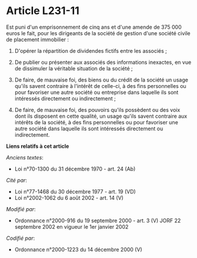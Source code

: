 # Article L231-11

Est puni d'un emprisonnement de cinq ans et d'une amende de 375 000 euros le fait, pour les dirigeants de la société de
gestion d'une société civile de placement immobilier :

1. D'opérer la répartition de dividendes fictifs entre les associés ;

2. De publier ou présenter aux associés des informations inexactes, en vue de dissimuler la véritable situation de la
société ;

3. De faire, de mauvaise foi, des biens ou du crédit de la société un usage qu'ils savent contraire à l'intérêt de celle-ci,
à des fins personnelles ou pour favoriser une autre société ou entreprise dans laquelle ils sont intéressés directement ou
indirectement ;

4. De faire, de mauvaise foi, des pouvoirs qu'ils possèdent ou des voix dont ils disposent en cette qualité, un usage qu'ils
savent contraire aux intérêts de la société, à des fins personnelles ou pour favoriser une autre société dans laquelle ils
sont intéressés directement ou indirectement.

**Liens relatifs à cet article**

_Anciens textes_:

  - Loi n°70-1300 du 31 décembre 1970 - art. 24 (Ab)

_Cité par_:

  - Loi n°77-1468 du 30 décembre 1977 - art. 19 (VD)
  - Loi n°2002-1062 du 6 août 2002 - art. 14 (V)

_Modifié par_:

  - Ordonnance n°2000-916 du 19 septembre 2000 - art. 3 (V) JORF 22 septembre 2002 en vigueur le 1er janvier 2002

_Codifié par_:

  - Ordonnance n°2000-1223 du 14 décembre 2000 (V)
